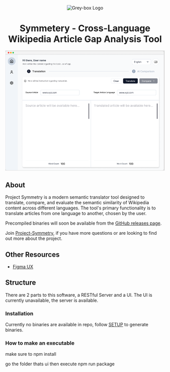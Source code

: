 <p align="center">
    <img width="200" alt="Grey-box Logo" src="https://www.grey-box.ca/wp-content/uploads/2018/05/logoGREY-BOX.jpg">
</p>

<h1 align="center">Symmetery - Cross-Language Wikipedia Article Gap Analysis Tool</h1>

<p align="center">
  <img alt="Project-Symmetery: Cross-Language Wikipedia Article Semantic Analysis Tool"
       src="extras/symmetrydemo.png">
</p>

## About

Project Symmetry is a modern semantic translator tool designed to translate, compare, and evaluate the semantic similarity of Wikipedia content across different languages. The tool's primary functionality is to translate articles from one language to another, chosen by the user. 

Precompiled binaries will soon be available from the [GitHub releases page](https://github.com/frankfarsi/Project-Symmetry-Semantic-comparison-Alpha/releases). 

Join [Project-Symmetry](https://www.grey-box.ca/project-symmetry/), if you have more questions or are looking to find out more about the project. 

## Other Resources

* [Figma UX](https://www.figma.com/design/yN89gDcV3rdbje70X9RJGL/Project-Symmetry?node-id=199-529&t=MbzAcPzTNmWPFh8w-0)

## Structure

There are 2 parts to this software, a RESTful Server and a UI. The UI is currently unavailable, the server is available.

### Installation

Currently no binaries are available in repo, follow [SETUP](https://github.com/grey-box/Project-Symmetry-Semantic-comparison-Alpha/blob/main/CONTRIBUTING.md) to generate binaries.

### How to make an executable

make sure to npm install

go the folder thats ui
then execute npm run package

